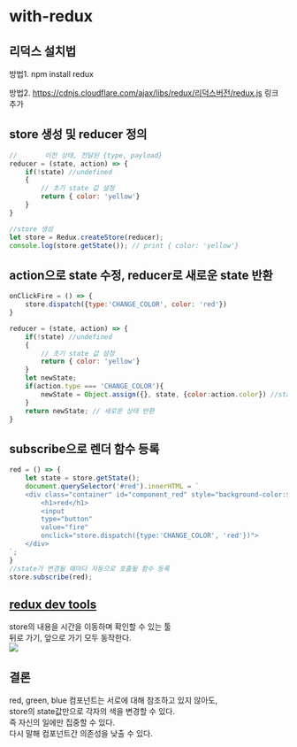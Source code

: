 # with-redux

## 리덕스 설치법
방법1. npm install redux

방법2. https://cdnjs.cloudflare.com/ajax/libs/redux/리덕스버전/redux.js 링크 추가

## store 생성 및 reducer 정의
```javascript
//       이전 상태, 전달된 {type, payload}
reducer = (state, action) => {
    if(!state) //undefined
    {
        // 초기 state 값 설정
        return { color: 'yellow'}
    }
}

//store 생성
let store = Redux.createStore(reducer);
console.log(store.getState()); // print { color: 'yellow'}
```

## action으로 state 수정, reducer로 새로운 state 반환
```javascript
onClickFire = () => {
    store.dispatch({type:'CHANGE_COLOR', color: 'red'})
}

reducer = (state, action) => {
    if(!state) //undefined
    {
        // 초기 state 값 설정
        return { color: 'yellow'}
    }
    let newState;
    if(action.type === 'CHANGE_COLOR'){
        newState = Object.assign({}, state, {color:action.color}) //state 복사(시간 여행을 할 수 있도록 복사해야함.). 서로 의존을 하면 안 된다.
    }
    return newState; // 새로운 상태 반환
}

```
## subscribe으로 렌더 함수 등록
```javascript
red = () => {
    let state = store.getState();
    document.querySelector('#red').innerHTML = `
    <div class="container" id="component_red" style="background-color:${state.color}">
        <h1>red</h1>
        <input 
        type="button" 
        value="fire"
        onclick="store.dispatch({type:'CHANGE_COLOR', 'red'})">
    </div>
`;
}
//state가 변경될 때마다 자동으로 호출될 함수 등록
store.subscribe(red);
```

## [redux dev tools](https://github.com/zalmoxisus/redux-devtools-extension)
store의 내용을 시간을 이동하며 확인할 수 있는 툴<br>
뒤로 가기, 앞으로 가기 모두 동작한다.<br>
<img src="./redux_dev_tools.png' alt='redux dev tools' title='redux dev tools'"></img>

## 결론
red, green, blue 컴포넌트는 서로에 대해 참조하고 있지 않아도,<br>
store의 state값만으로 각자의 색을 변경할 수 있다.<br>
즉 자신의 일에만 집중할 수 있다.<br>
다시 말해 컴포넌트간 의존성을 낮출 수 있다.